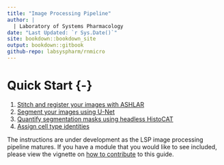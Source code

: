 ```yaml
---
title: "Image Processing Pipeline"
author: |
  | Laboratory of Systems Pharmacology
date: "Last Updated: `r Sys.Date()`"
site: bookdown::bookdown_site
output: bookdown::gitbook
github-repo: labsyspharm/rnmicro
---
```


# Quick Start {-}

1. [Stitch and register your images with ASHLAR](#ashlar)
2. [Segment your images using U-Net](#segment)
3. [Quantify segmentation masks using headless HistoCAT](#histocat)
4. [Assign cell type identities](#celltype)

The instructions are under development as the LSP image processing pipeline matures. If you have a module that you would like to see included, please view the vignette on [how to contribute](#howto) to this guide.

